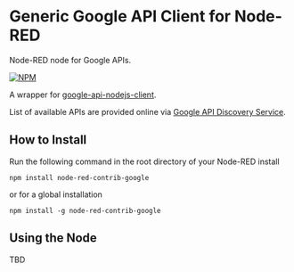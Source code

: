 # Generic Google API Client for Node-RED

Node-RED node for Google APIs. 

[![NPM](https://nodei.co/npm/node-red-contrib-google.png?downloads=true&downloadRank=true&stars=true)](https://nodei.co/npm/node-red-contrib-google/)

A wrapper for [google-api-nodejs-client](https://github.com/google/google-api-nodejs-client).

List of available APIs are provided online via [Google API Discovery Service](https://developers.google.com/discovery/).

## How to Install

Run the following command in the root directory of your Node-RED install

```
npm install node-red-contrib-google
```

or for a global installation
```
npm install -g node-red-contrib-google
```

## Using the Node

TBD
